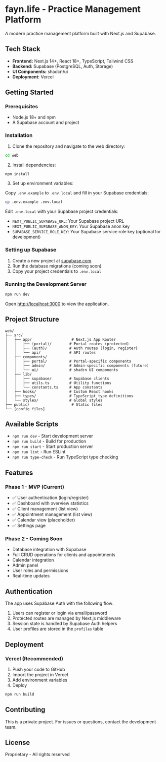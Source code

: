 # fayn.life - Practice Management Platform

A modern practice management platform built with Next.js and Supabase.

## Tech Stack

- **Frontend:** Next.js 14+, React 18+, TypeScript, Tailwind CSS
- **Backend:** Supabase (PostgreSQL, Auth, Storage)
- **UI Components:** shadcn/ui
- **Deployment:** Vercel

## Getting Started

### Prerequisites

- Node.js 18+ and npm
- A Supabase account and project

### Installation

1. Clone the repository and navigate to the web directory:

```bash
cd web
```

2. Install dependencies:

```bash
npm install
```

3. Set up environment variables:

Copy `.env.example` to `.env.local` and fill in your Supabase credentials:

```bash
cp .env.example .env.local
```

Edit `.env.local` with your Supabase project credentials:
- `NEXT_PUBLIC_SUPABASE_URL`: Your Supabase project URL
- `NEXT_PUBLIC_SUPABASE_ANON_KEY`: Your Supabase anon key
- `SUPABASE_SERVICE_ROLE_KEY`: Your Supabase service role key (optional for development)

### Setting up Supabase

1. Create a new project at [supabase.com](https://supabase.com)
2. Run the database migrations (coming soon)
3. Copy your project credentials to `.env.local`

### Running the Development Server

```bash
npm run dev
```

Open [http://localhost:3000](http://localhost:3000) to view the application.

## Project Structure

```
web/
├── src/
│   ├── app/                  # Next.js App Router
│   │   ├── (portal)/        # Portal routes (protected)
│   │   ├── (auth)/          # Auth routes (login, register)
│   │   └── api/             # API routes
│   ├── components/
│   │   ├── portal/          # Portal-specific components
│   │   ├── admin/           # Admin-specific components (future)
│   │   └── ui/              # shadcn UI components
│   ├── lib/
│   │   ├── supabase/        # Supabase clients
│   │   ├── utils.ts         # Utility functions
│   │   └── constants.ts     # App constants
│   ├── hooks/               # Custom React hooks
│   ├── types/               # TypeScript type definitions
│   └── styles/              # Global styles
├── public/                   # Static files
└── [config files]
```

## Available Scripts

- `npm run dev` - Start development server
- `npm run build` - Build for production
- `npm run start` - Start production server
- `npm run lint` - Run ESLint
- `npm run type-check` - Run TypeScript type checking

## Features

### Phase 1 - MVP (Current)

- ✅ User authentication (login/register)
- ✅ Dashboard with overview statistics
- ✅ Client management (list view)
- ✅ Appointment management (list view)
- ✅ Calendar view (placeholder)
- ✅ Settings page

### Phase 2 - Coming Soon

- Database integration with Supabase
- Full CRUD operations for clients and appointments
- Calendar integration
- Admin panel
- User roles and permissions
- Real-time updates

## Authentication

The app uses Supabase Auth with the following flow:

1. Users can register or login via email/password
2. Protected routes are managed by Next.js middleware
3. Session state is handled by Supabase Auth helpers
4. User profiles are stored in the `profiles` table

## Deployment

### Vercel (Recommended)

1. Push your code to GitHub
2. Import the project in Vercel
3. Add environment variables
4. Deploy

```bash
npm run build
```

## Contributing

This is a private project. For issues or questions, contact the development team.

## License

Proprietary - All rights reserved
